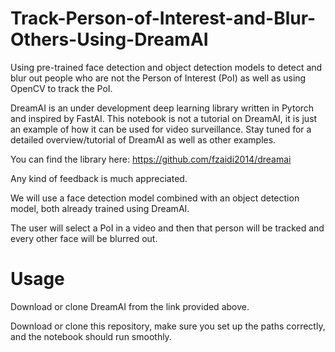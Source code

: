 # Track-Person-of-Interest-and-Blur-Others-Using-DreamAI
Using pre-trained face detection and object detection models to detect and blur out people who are not the Person of Interest (PoI) as well as using OpenCV to track the PoI.

DreamAI is an under development deep learning library written in Pytorch and inspired by FastAI. This notebook is not a tutorial on DreamAI, it is just an example of how it can be used for video surveillance. Stay tuned for a detailed overview/tutorial of DreamAI as well as other examples.

You can find the library here: https://github.com/fzaidi2014/dreamai

Any kind of feedback is much appreciated.

We will use a face detection model combined with an object detection model, both already trained using DreamAI.

The user will select a PoI in a video and then that person will be tracked and every other face will be blurred out.

# Usage

Download or clone DreamAI from the link provided above.

Download or clone this repository, make sure you set up the paths correctly, and the notebook should run smoothly.
